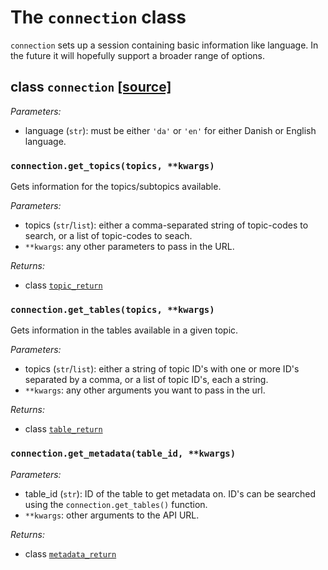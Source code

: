 # The `connection` class
`connection` sets up a session containing basic information like language. In the future it will hopefully support a broader range of options.

## class `connection`               [[source]](https://github.com/Kristianuruplarsen/PyDST/blob/master/PyDST/connection/connection.py)

_Parameters:_
* language (`str`): must be either `'da'` or `'en'` for either Danish or English language.


### `connection.get_topics(topics, **kwargs)`
Gets information for the topics/subtopics available.

_Parameters:_
* topics (`str`/`list`): either a comma-separated string of topic-codes to search, or a list of topic-codes to seach.
* `**kwargs`: any other parameters to pass in the URL.

_Returns:_
* class [`topic_return`](return_classes/topic_return)

### `connection.get_tables(topics, **kwargs)`
Gets information in the tables available in a given topic.

_Parameters:_
* topics (`str`/`list`): either a string of topic ID's with one or more ID's separated by a comma, or a list of topic ID's, each a string.
* `**kwargs`: any other arguments you want to pass in the url.

_Returns:_
* class [`table_return`](return_classes/table_return)

### `connection.get_metadata(table_id, **kwargs)`

_Parameters:_
* table_id (`str`): ID of the table to get metadata on. ID's can be searched using the `connection.get_tables()` function.
* `**kwargs`: other arguments to the API URL.

_Returns:_
* class [`metadata_return`](return_classes/metadata_return)

